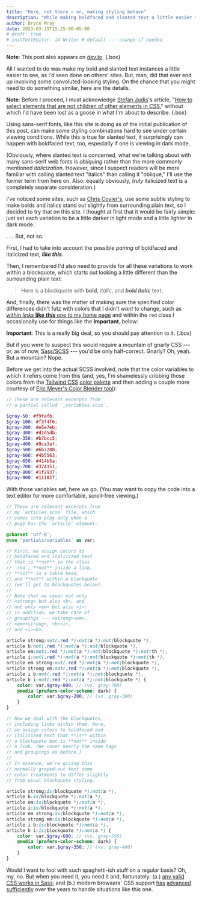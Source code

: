 ```yaml
---
title: "Here, not there — or, making styling behave"
description: "While making boldfaced and slanted text a little easier to detect, I end up with (S)CSS that looks nasty but gets the job done."
author: Bryce Wray
date: 2023-03-19T15:25:00-05:00
# draft: true
# initTextEditor: iA Writer # default --- change if needed
---
```


**Note**: This post also appears on [dev.to](https://dev.to/brycewray/here-not-there-or-making-styling-behave-43ia).
{.box}

All I wanted to do was make my bold and slanted text instances a little easier to see, as I'd seen done on others' sites. But, man, did that ever end up involving some convoluted-looking styling. On the chance that you might need to do something similar, here are the details.

<!--more-->

**Note**: Before I proceed, I must acknowledge [Stefan Judis](https://www.stefanjudis.com)'s article, "[How to select elements that are not children of other elements in CSS](https://www.stefanjudis.com/snippets/how-to-select-elements-that-are-not-children-of-other-elements-in-css/)," without which I'd have been lost as a goose in what I'm about to describe.
{.box}

Using sans-serif fonts, like this site is doing as of the initial publication of this post, can make some styling combinations hard to see under certain viewing conditions. While this is true for slanted text, it surprisingly can happen with boldfaced text, too, especially if one is viewing in dark mode.

(Obviously, where slanted text is concerned, what we're talking about with many sans-serif web fonts is *obliquing* rather than the more commonly mentioned *italicization*. However, since I suspect readers will be more familiar with calling slanted text "italics" than calling it "oblique," I'll use the former term from here on. Also: equally obviously, *truly* italicized text is a completely separate consideration.)

I've noticed some sites, such as [Chris Coyier's](https://chriscoyier.net/), use some subtle styling to make bolds and italics stand out slightly from surrounding plain text, so I decided to try that on this site. I thought at first that it would be fairly simple: just set each variation to be a little darker in light mode and a little lighter in dark mode.

. . . But, not so.

First, I had to take into account the possible *pairing* of boldfaced and italicized text, ***like this***.

Then, I remembered I'd also need to provide for all these variations to work within a blockquote, which starts out looking a little different than the surrounding plain text:

> Here is a blockquote with **bold**, *italic*, and ***bold italic*** text.

And, finally, there was the matter of making sure the specified color differences didn't futz with colors that I didn't *want* to change, such as [within *links* **like** ***this*** one to my home page](/) and within the `red` class I occasionally use for things like the **Important**, below:

<strong class="red">Important</strong>: This is a really big deal, so you should pay attention to it.
{.box}

But if you were to suspect this would require a mountain of gnarly CSS --- or, as of now, [Sass/SCSS](https://sass-lang.com) --- you'd be only half-correct. Gnarly? Oh, yeah. But a mountain? Nope.

Before we get into the actual SCSS involved, note that the color variables to which it refers come from this (and, yes, I'm shamelessly cribbing those colors from the [Tailwind CSS](https://tailwindcss.com) [color palette](https://tailwindcss.com/docs/customizing-colors) and then adding a couple more courtesy of [Eric Meyer's Color Blender tool](https://meyerweb.com/eric/tools/color-blend)):

```scss
// These are relevant excerpts from
// a partial called `_variables.scss`.

$gray-50: #f9fafb;
$gray-100: #f3f4f6;
$gray-200: #e5e7eb;
$gray-300: #d1d5db;
$gray-350: #b7bcc5;
$gray-400: #9ca3af;
$gray-500: #6b7280;
$gray-600: #4b5563;
$gray-650: #414b5a;
$gray-700: #374151;
$gray-800: #1f2937;
$gray-900: #111827;
```

With those variables set, here we go. (You may want to copy the code into a text editor for more comfortable, scroll-free viewing.)

```scss
// These are relevant excerpts from
// my `articles.scss` file, which
// comes into play only when a
// page has the `article` element.

@charset 'utf-8';
@use 'partials/variables' as var;

// First, we assign colors to
// boldfaced and italicized text
// that is **not** in the class
// `red`, **not** inside a link,
// **not** in a table head,
// and **not** within a blockquote
// (we'll get to blockquotes below).
//
// Note that we cover not only
// <strong> but also <b>, and
// not only <em> but also <i>;
// in addition, we take care of
// groupings --- <strong><em>,
// <em><strong>, <b><i>,
// and <i><b>.

article strong:not(.red *):not(a *):not(blockquote *),
article b:not(.red *):not(a *):not(blockquote *),
article em:not(.red *):not(a *):not(blockquote *):not(th *),
article i:not(.red *):not(a *):not(blockquote *):not(th *),
article em strong:not(.red *):not(a *):not(blockquote *),
article strong em:not(.red *):not(a *):not(blockquote *),
article i b:not(.red *):not(a *):not(blockquote *),
article b i:not(.red *):not(a *):not(blockquote *) {
	color: var.$gray-800; // (vs. gray-700)
	@media (prefers-color-scheme: dark) {
		color: var.$gray-200; // (vs. gray-300)
	}
}

// Now we deal with the blockquotes,
// including links within them. Here,
// we assign colors to boldfaced and
// italicized text that **is** within
// a blockquote but is **not** inside
// a link. (We cover nearly the same tags
// and groupings as before.)
//
// In essence, we're giving this
// normally grayed-out text some
// color treatments to differ slightly
// from usual blockquote styling.

article strong:is(blockquote *):not(a *),
article b:is(blockquote *):not(a *),
article em:is(blockquote *):not(a *),
article i:is(blockquote *):not(a *),
article em strong:is(blockquote *):not(a *),
article strong em:is(blockquote *):not(a *),
article i b:is(blockquote *):not(a *),
article b i:is(blockquote *):not(a *) {
	color: var.$gray-600; // (vs. gray-550)
	@media (prefers-color-scheme: dark) {
		color: var.$gray-350; // (vs. gray-400)
	}
}
```

Would I want to fool with such spaghetti-ish stuff on a regular basis? Oh, my, no. But when you need it, you need it and, fortunately: (a.) [any valid CSS works in Sass](https://sass-lang.com/guide); and (b.) modern browsers' CSS support [has](https://webkit.org/blog/3615/css-selectors-inside-selectors-discover-matches-not-and-nth-child/) [advanced](https://hacks.mozilla.org/2020/12/and-now-for-firefox-84/) [sufficiently](https://blog.chromium.org/2020/12/chrome-88-digital-goods-lighting.html) over the years to handle situations like this one.
